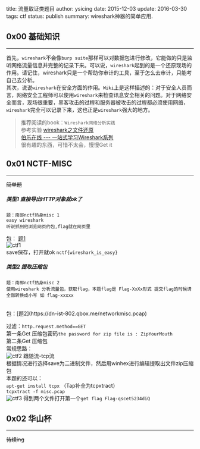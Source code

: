 title: 流量取证类题目
author: ysicing
date: 2015-12-03
update: 2016-03-30
tags: ctf
status: publish
summary: wireshark神器的简单应用.


## 0x00 基础知识
------
首先，`wireshark`不会像`burp suite`那样可以对数据包进行修改，它能做的只是监听网络流量信息并完整的记录下来。可以说，`wireshark`起到的是一个还原现场的作用。请记住，wireshark只是一个帮助你审计的工具，至于怎么去审计，只能考自己去分析。<br />
其次，说说`wireshark`在安全方面的作用。`Wiki`上是这样描述的：对于安全人员而言，网络安全工程师可以使用`wireshark`来检查讯息安全相关的问题。对于网络安全而言，现场很重要，黑客攻击的过程和服务器被攻击的过程都必须使用网络，`wireshark`完全可以记录下来，这也正是`wireshark`强大的地方。

>推荐阅读的book：`Wireshark网络分析实践`<br />
>参考实验 [wireshark之文件还原](http://www.hetianlab.com/?inviter=REG-d706-3880-47cc-8d79-1d6eee88b555)<br />
>[伯乐在线 --- 一站式学习Wireshark系列](http://blog.jobbole.com/70907/)<br />
>很有趣的东西，可惜不太会，慢慢Get it

## 0x01 NCTF-MISC
------
<del>简单题</del><br />
##### 类型1 直接导出HTTP对象就ok了
```
题：南邮nctf热身misc 1
easy wireshark
听说抓到他浏览网页的包,flag就在网页里
```
包： [题1](https://dn-ist-802.qbox.me/networkwireshark.pcapng)<br />
![ctf1](https://dn-ist-802.qbox.me/posts%2Fimg%2Fll-1024x550.png)
<br />
save保存，打开就ok `nctf{wireshark_is_easy}`<br />
##### 类型2 提取压缩包
```
题：南邮nctf热身misc 2
使用wireshark 分析流量包，获取flag，本题flag是 Flag-XxXx形式 提交flag的时候请全部转换成小写 如 flag-xxxxx
```
<br />
包：[题2](https://dn-ist-802.qbox.me/networkmisc.pcap)<br />

过滤：`http.request.method==GET`<br />
第一条Get 压缩包密码`the password for zip file is : ZipYourMouth`<br />
第二条Get 压缩包<br />
常规思路：<br />
![ctf2](https://dn-ist-802.qbox.me/posts%2Fimg%2F2015-11-26_153420.png)
跟随流-tcp流<br />
根据情况进行选择save为二进制文件，然后用winhex进行编辑提取出文件zip压缩包<br />
本题的还可以：<br />
`apt-get install tcpx`   （Tap补全为tcpxtract）<br />
`tcpxtract -f misc.pcap`<br />
![ctf3](https://dn-ist-802.qbox.me/posts%2Fimg%2F2015-11-26_152802.png)
得到两个文件打开第一个`get flag Flag-qscet5234diQ`<br />

## 0x02 华山杯 ##
----
<del>待续ing</del>
<!--包不见了哒好尴尬哈-->



